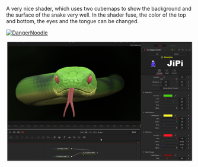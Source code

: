A very nice shader, which uses two cubemaps to show the background and the surface of the snake very well.
In the shader fuse, the color of the top and bottom, the eyes and the tongue can be changed.


[![DangerNoodle](https://user-images.githubusercontent.com/78935215/164216037-35b7febd-440e-42c7-af87-3cf259c0eece.gif)](https://www.shadertoy.com/view/wlVSDK "View on Shadertoy.com")

[![Screenshot](DangerNoodle_screenshot.png)](DangerNoodle.fuse)
